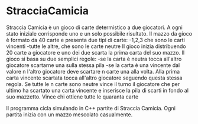 # StracciaCamicia

Straccia Camicia è un gioco di carte determistico a due giocatori.
A ogni stato iniziale corrisponde uno e un solo possibile risultato.
Il mazzo da gioco è formato da 40 carte e presenta due tipi di carte:
 -1,2,3 che sono le carti vincenti
 -tutte le altre, che sono le carte neutre
Il gioco inizia distribuendo 20 carte a giocatore e uno dei due scarta la prima carta del suo 
mazzo. Il gioco si basa su due semplici regole:
 -se la carta è neutra tocca all'altro giocatore scartarne una sulla stessa pila
 -se la carta è una vincente dal valore n l'altro giocatore deve scartare n carte una alla volta.
  Alla prima carta vincente scartata tocca all'altro giocatore seguendo questa stessa regola. Se tutte
  le n carte sono neutre vince il turno il giocatore che per ultimo ha scartato una carta vincente 
  e inserisce la pila di scarti in fondo al suo mazzetto.
Vince chi ottiene tutte le quaranta carte

Il programma cicla simulando in C++ partite di Straccia Camicia. Ogni partita inizia con un mazzo mescolato casualmente.

